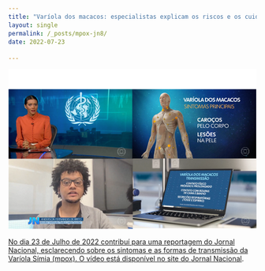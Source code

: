 ```yaml
---
title: "Varíola dos macacos: especialistas explicam os riscos e os cuidados para evitar a doença"
layout: single
permalink: /_posts/mpox-jn8/
date: 2022-07-23

---
```


<a href="https://andersonbrito.github.io/_posts/mpox-jn8/"><img src="/assets/images/cover-jn8.png" width="700">

No dia 23 de Julho de 2022 contribuí para uma reportagem do Jornal Nacional, esclarecendo sobre os sintomas e as formas de transmissão da Varíola Símia (mpox). O vídeo está disponível no site do [Jornal Nacional](https://g1.globo.com/jornal-nacional/noticia/2022/07/23/variola-dos-macacos-especialistas-explicam-os-riscos-e-os-cuidados-para-evitar-a-doenca.ghtml).
